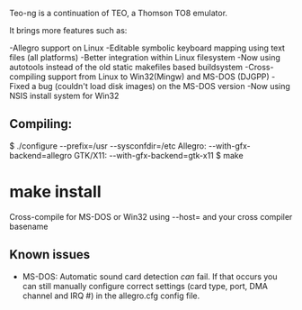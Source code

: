 Teo-ng is a continuation of TEO, a Thomson TO8 emulator.

It brings more features such as:

-Allegro support on Linux
-Editable symbolic keyboard mapping using text files (all platforms)
-Better integration within Linux filesystem
-Now using autotools instead of the old static makefiles based buildsystem
-Cross-compiling support from Linux to Win32(Mingw) and MS-DOS (DJGPP)
-Fixed a bug (couldn't load disk images) on the MS-DOS version
-Now using NSIS install system for Win32

Compiling:
---------
$ ./configure --prefix=/usr --sysconfdir=/etc
Allegro: --with-gfx-backend=allegro
GTK/X11: --with-gfx-backend=gtk-x11
$ make
# make install

Cross-compile for MS-DOS or Win32 using --host= and your cross compiler
basename



Known issues
----------------
- MS-DOS: Automatic sound card detection *can* fail. If that occurs
you can still manually configure correct settings (card type, port,
DMA channel and IRQ #) in the allegro.cfg config file.
